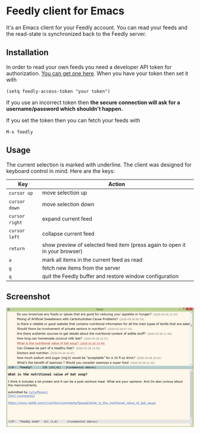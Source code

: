 # Feedly client for Emacs

It's an Emacs client for your Feedly account. You can read your feeds and the read-state is synchronized back to the Feedly server.

## Installation

In order to read your own feeds you need a developer API token for authorization. [You can get one here](https://developer.feedly.com/v3/developer/). When you have your token then set it with

    (setq feedly-access-token "your token")
    
If you use an incorrect token then **the secure connection will ask for a username/password which shouldn't happen.**

If you set the token then you can fetch your feeds with

    M-x feedly

## Usage

The current selection is marked with underline. The client was designed for keyboard control in mind. Here are the keys:

Key     |    Action
--------|-----------
`cursor up`   | move selection up
`cursor down`  | move selection down
`cursor right`   | expand current feed
`cursor left`  | collapse current feed
`return`  | show preview of selected feed item (press again to open it in your browser)
`a`  | mark all items in the current feed as read
`g`  | fetch new items from the server
`q`  | quit the Feedly buffer and restore window configuration



## Screenshot

![screenshot](https://raw.githubusercontent.com/codecoll/feedly/master/screenshot.PNG)
